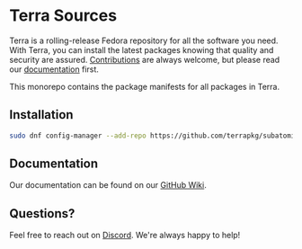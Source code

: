 # Terra Sources

Terra is a rolling-release Fedora repository for all the software you need.
With Terra, you can install the latest packages knowing that quality and security are assured.
[Contributions](https://github.com/terrapkg/packages/wiiki/Contribute) are always welcome, but please read our [documentation](https://github.com/terrapkg/packages/wiki) first.

This monorepo contains the package manifests for all packages in Terra.

## Installation
```bash
sudo dnf config-manager --add-repo https://github.com/terrapkg/subatomic-repos/raw/main/terra.repo
```

## Documentation
Our documentation can be found on our [GitHub Wiki](https://github.com/terrapkg/packages/wiki).

## Questions?
Feel free to reach out on [Discord](https://discord.gg/5fdPuxTg5Q). We're always happy to help!

